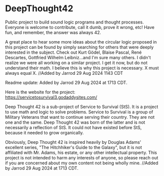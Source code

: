 # DeepThought42
Public project to build sound logic programs and thought processes. Everyone is welcome to contribute, call it dumb, prove it wrong, etc! Have fun, and remember, the answer was always 42.

A great place to hear some more ideas about the circular logic proposed in this project can be found by simply searching for others that were deeply interested in the subject. Check out Kurt Gödel, Blaise Pascal, René Descartes, Gottfried Wilhelm Leibniz...and I'm sure many others. I didn't realize we were all working on a similar project. I get it now, but do not understand their math. I believe this is why this project is necessary. X must always equal X. //Added by Jarrod 29 Aug 2024 1143 CDT

Readme update: Added by Jarrod 29 Aug 2024 at 1713 CDT.

Here is the website for the project: https://servicetosurvival3.godaddysites.com/

Deep Thought 42 is a sub-project of Service to Survival (StS). It is a project to use math and logic to solve problems. Service to Survival is a group of Military Veterans that want to continue serving their country. They are not one and the same. Deep Thought 42 was born of the latter and is not necessarily a reflection of StS. It could not have existed before StS, because it needed to grow organically. 

Obviously, Deep Thought 42 is inspired heavily by Douglas Adams' excellent series, "The Hitchhiker's Guide to the Galaxy", but it is not affiliated with Mr. Adams, his estate, or any other intellectual property.  This project is not intended to harm any interests of anyone, so please reach out if you are concerned about my own content not being wholly mine. //Added by Jarrod 29 Aug 2024 at 1713 CDT.
